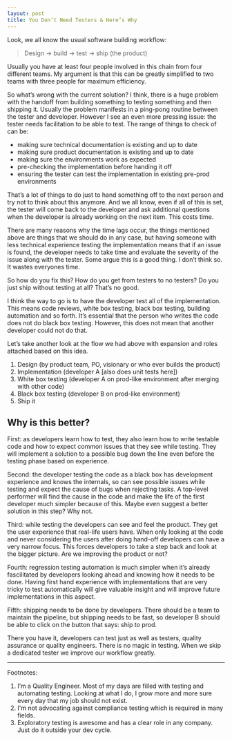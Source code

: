 ```yaml
---
layout: post
title: You Don’t Need Testers & Here’s Why
---
```


Look, we all know the usual software building workflow:

> Design -> build -> test -> ship (the product)

Usually you have at least four people involved in this chain from four different teams. My argument is that this can be greatly simplified to two teams with three people for maximum efficiency.

So what’s wrong with the current solution? I think, there is a huge problem with the handoff from building something to testing something and then shipping it. Usually the problem manifests in a ping-pong routine between the tester and developer. However I see an even more pressing issue: the tester needs facilitation to be able to test. The range of things to check of can be:
- making sure technical documentation is existing and up to date
- making sure product documentation is existing and up to date
- making sure the environments work as expected
- pre-checking the implementation before handing it off
- ensuring the tester can test the implementation in existing pre-prod environments

That’s a lot of things to do just to hand something off to the next person and try not to think about this anymore. And we all know, even if all of this is set, the tester will come back to the developer and ask additional questions when  the developer is already working on the next item. This costs time.

There are many reasons why the time lags occur, the things mentioned above are things that we should do in any case, but having someone with less technical experience testing the implementation means that if an issue is found, the developer needs to take time and evaluate the severity of the issue along with the tester. Some argue this is a good thing. I don’t think so. It wastes everyones time.

So how do you fix this? How do you get from testers to no testers? Do you just ship without testing at all? That’s no good.

I think the way to go is to have the developer test all of the implementation. This means code reviews, white box testing, black box testing, building automation and so forth. It’s essential that the person who writes the code does not do black box testing. However, this does not mean that another developer could not do that.

Let’s take another look at the flow we had above with expansion and roles attached based on this idea.

1. Design (by product team, PO, visionary or who ever builds the product)
2. Implementation (developer A [also does unit tests here])
3. White box testing (developer A on prod-like environment after merging with other code)
4. Black box testing (developer B on prod-like environment)
5. Ship it

## Why is this better?

First: as developers learn how to test, they also learn how to write testable code and how to expect common issues that they see while testing. They will implement a solution to a possible bug down the line even before the testing phase based on experience.

Second: the developer testing the code as a black box has development experience and knows the internals, so can see possible issues while testing and expect the cause of bugs when rejecting tasks. A top-level performer will find the cause in the code and make the life of the first developer much simpler because of this. Maybe even suggest a better solution in this step? Why not.

Third: while testing the developers can see and feel the product. They get the user experience that real-life users have. When only looking at the code and never considering the users after doing hand-off developers can have a very narrow focus. This forces developers to take a step back and look at the bigger picture. Are we improving the product or not?

Fourth: regression testing automation is much simpler when it’s already fascilitated by developers looking ahead and knowing how it needs to be done. Having first hand experience with implementations that are very tricky to test automatically will give valuable insight and will improve future implementations in this aspect.

Fifth: shipping needs to be done by developers. There should be a team to maintain the pipeline, but shipping needs to be fast, so developer B should be able to click on the button that says: ship to prod.

There you have it, developers can test just as well as testers, quality assurance or quality engineers. There is no magic in testing. When we skip a dedicated tester we improve our workflow greatly.

---
Footnotes:
1. I’m a Quality Engineer. Most of my days are filled with testing and automating testing. Looking at what I do, I grow more and more sure every day that my job should not exist.
2. I'm not advocating against compliance testing which is required in many fields.
3. Exploratory testing is awesome and has a clear role in any company. Just do it outside your dev cycle. 
